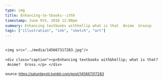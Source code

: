 ```yaml
---
type: img
title: Enhancing-te-tbooks--ithh
timestamp: June 9th, 2016 12:00pm
summary: Enhancing textbooks withhellip what is that  Anime  Grossp 
tags: ["illustration", "ink", "sketch", "art"]
---
```


                
                
                
                                                                                        <img src="../media/145667317283.jpg"/>
                                                                                          <div class="caption"><p>Enhancing textbooks with&hellip; what is that?  Anime?  Gross.</p> </div>
                                    
                
                
                
                
                                
<small>source: https://saturdayxiii.tumblr.com/post/145667317283</small>